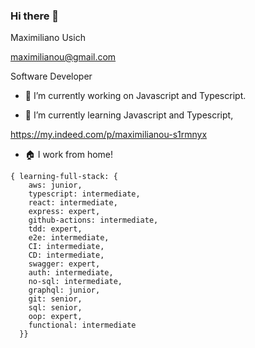 ### Hi there 👋

<!--
**maximilianou/maximilianou** is a ✨ _special_ ✨ repository because its `README.md` (this file) appears on your GitHub profile.

Here are some ideas to get you started:

- 🔭 I’m currently working on ...
- 🌱 I’m currently learning ...
- 👯 I’m looking to collaborate on ...
- 🤔 I’m looking for help with ...
- 💬 Ask me about ...
- 📫 How to reach me: ...
- 😄 Pronouns: ...
- ⚡ Fun fact: ...
-->

Maximiliano Usich

maximilianou@gmail.com

Software Developer

- 🔭 I’m currently working on Javascript and Typescript.

- 🌱 I’m currently learning Javascript and Typescript, 

https://my.indeed.com/p/maximilianou-s1rmnyx
   
- :house: I work from home!

```
{ learning-full-stack: {
    aws: junior,
    typescript: intermediate, 
    react: intermediate,
    express: expert,
    github-actions: intermediate, 
    tdd: expert, 
    e2e: intermediate, 
    CI: intermediate,
    CD: intermediate, 
    swagger: expert, 
    auth: intermediate,
    no-sql: intermediate,
    graphql: junior,
    git: senior,
    sql: senior,
    oop: expert,
    functional: intermediate
  }}
```
